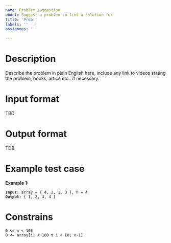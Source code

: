 ```yaml
---
name: Problem suggestion
about: Suggest a problem to find a solution for
title: 'Prob:'
labels: ''
assignees: ''

---
```


# Description

Describe the problem in plain English here, include any link to videos stating the problem, books, artice etc.. if necessary.

# Input format
<!---
Eg:
* `int *array`: The input array
* 
* `size_t n`: The size of the input array
-->
TBD
# Output format
<!---
Array of integers
-->

TDB
# Example test case

**Example 1:**

<pre><code><b>Input:</b> array = { 4, 2, 1, 3 }, n = 4
<b>Output:</b> { 1, 2, 3, 4 }
</code></pre>

# Constrains

```
0 <= n < 100
0 <= array[i] < 100 ∀ i ∊ [0; n-1]
```
